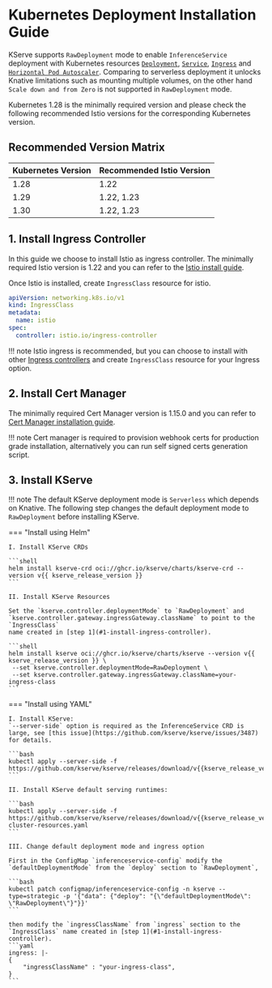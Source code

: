 # Kubernetes Deployment Installation Guide
KServe supports `RawDeployment` mode to enable `InferenceService` deployment with Kubernetes resources [`Deployment`](https://kubernetes.io/docs/concepts/workloads/controllers/deployment), [`Service`](https://kubernetes.io/docs/concepts/services-networking/service), [`Ingress`](https://kubernetes.io/docs/concepts/services-networking/ingress) and [`Horizontal Pod Autoscaler`](https://kubernetes.io/docs/tasks/run-application/horizontal-pod-autoscale). Comparing to serverless deployment it unlocks Knative limitations such as mounting multiple volumes, on the other hand `Scale down and from Zero` is not supported in `RawDeployment` mode.

Kubernetes 1.28 is the minimally required version and please check the following recommended Istio versions for the corresponding
Kubernetes version.

## Recommended Version Matrix
| Kubernetes Version | Recommended Istio Version |
| :----------------- | :------------------------ |
| 1.28               | 1.22                      |
| 1.29               | 1.22, 1.23                |
| 1.30               | 1.22, 1.23                |

## 1. Install Ingress Controller 

In this guide we choose to install Istio as ingress controller. The minimally required Istio version is 1.22 and you can refer to the [Istio install guide](https://istio.io/latest/docs/setup/install).

Once Istio is installed, create `IngressClass` resource for istio.
```yaml
apiVersion: networking.k8s.io/v1
kind: IngressClass
metadata:
  name: istio
spec:
  controller: istio.io/ingress-controller
```

!!! note 
    Istio ingress is recommended, but you can choose to install with other [Ingress controllers](https://kubernetes.io/docs/concepts/services-networking/ingress-controllers/) and create `IngressClass` resource for your Ingress option.
    

## 2. Install Cert Manager
The minimally required Cert Manager version is 1.15.0 and you can refer to [Cert Manager installation guide](https://cert-manager.io/docs/installation/).

!!! note
    Cert manager is required to provision webhook certs for production grade installation, alternatively you can run self signed certs generation script.

## 3. Install KServe
!!! note 
    The default KServe deployment mode is `Serverless` which depends on Knative. The following step changes the default deployment mode to `RawDeployment` before installing KServe.

=== "Install using Helm"

    I. Install KServe CRDs

    ```shell
    helm install kserve-crd oci://ghcr.io/kserve/charts/kserve-crd --version v{{ kserve_release_version }}
    ```
    
    II. Install KServe Resources

    Set the `kserve.controller.deploymentMode` to `RawDeployment` and `kserve.controller.gateway.ingressGateway.className` to point to the `IngressClass`
    name created in [step 1](#1-install-ingress-controller).

    ```shell
    helm install kserve oci://ghcr.io/kserve/charts/kserve --version v{{ kserve_release_version }} \
     --set kserve.controller.deploymentMode=RawDeployment \
     --set kserve.controller.gateway.ingressGateway.className=your-ingress-class
    ```

=== "Install using YAML"

    I. Install KServe:
    `--server-side` option is required as the InferenceService CRD is large, see [this issue](https://github.com/kserve/kserve/issues/3487) for details.

    ```bash
    kubectl apply --server-side -f https://github.com/kserve/kserve/releases/download/v{{kserve_release_version}}/kserve.yaml
    ```

    II. Install KServe default serving runtimes:

    ```bash
    kubectl apply --server-side -f https://github.com/kserve/kserve/releases/download/v{{kserve_release_version}}/kserve-cluster-resources.yaml
    ```

    III. Change default deployment mode and ingress option

    First in the ConfigMap `inferenceservice-config` modify the `defaultDeploymentMode` from the `deploy` section to `RawDeployment`,

    ```bash
    kubectl patch configmap/inferenceservice-config -n kserve --type=strategic -p '{"data": {"deploy": "{\"defaultDeploymentMode\": \"RawDeployment\"}"}}'
    ```

    then modify the `ingressClassName` from `ingress` section to the `IngressClass` name created in [step 1](#1-install-ingress-controller).
    ```yaml
    ingress: |-
    {
        "ingressClassName" : "your-ingress-class",
    }
    ```
